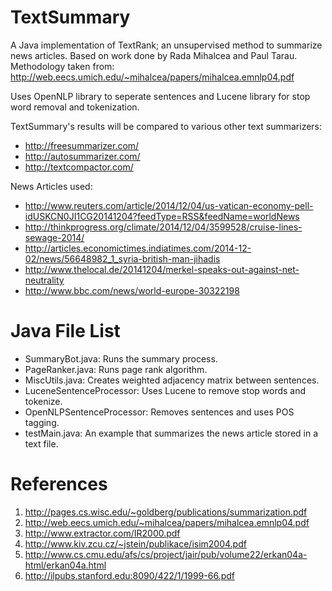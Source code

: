 TextSummary
===========
A Java implementation of TextRank; an unsupervised method to summarize news articles.  Based on work done by Rada Mihalcea and Paul Tarau.  Methodology taken from: http://web.eecs.umich.edu/~mihalcea/papers/mihalcea.emnlp04.pdf

Uses OpenNLP library to seperate sentences and Lucene library for stop word removal and tokenization.

TextSummary's results will be compared to various other text summarizers:
* http://freesummarizer.com/
* http://autosummarizer.com/
* http://textcompactor.com/

News Articles used:
* http://www.reuters.com/article/2014/12/04/us-vatican-economy-pell-idUSKCN0JI1CG20141204?feedType=RSS&feedName=worldNews
* http://thinkprogress.org/climate/2014/12/04/3599528/cruise-lines-sewage-2014/
* http://articles.economictimes.indiatimes.com/2014-12-02/news/56648982_1_syria-british-man-jihadis
* http://www.thelocal.de/20141204/merkel-speaks-out-against-net-neutrality
* http://www.bbc.com/news/world-europe-30322198

Java File List
============
* SummaryBot.java: Runs the summary process.
* PageRanker.java: Runs page rank algorithm.
* MiscUtils.java: Creates weighted adjacency matrix between sentences.
* LuceneSentenceProcessor: Uses Lucene to remove stop words and tokenize.
* OpenNLPSentenceProcessor: Removes sentences and uses POS tagging.
* testMain.java: An example that summarizes the news article stored in a text file.

References
==========
1. http://pages.cs.wisc.edu/~goldberg/publications/summarization.pdf
2. http://web.eecs.umich.edu/~mihalcea/papers/mihalcea.emnlp04.pdf
3. http://www.extractor.com/IR2000.pdf
4. http://www.kiv.zcu.cz/~jstein/publikace/isim2004.pdf
5. http://www.cs.cmu.edu/afs/cs/project/jair/pub/volume22/erkan04a-html/erkan04a.html
6. http://ilpubs.stanford.edu:8090/422/1/1999-66.pdf
